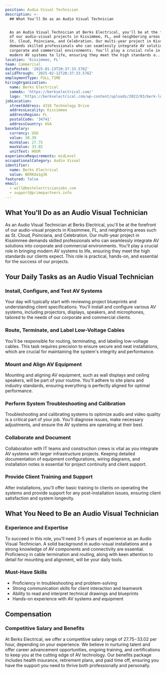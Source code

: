 ```yaml
---
position: Audio Visual Technician
description: >-
  ## What You'll Do as an Audio Visual Technician


  As an Audio Visual Technician at Berks Electrical, you'll be at the forefront
  of our audio-visual projects in Kissimmee, FL, and neighboring areas such as
  St. Cloud, Poinciana, and Celebration. Our multi-year project in Kissimmee
  demands skilled professionals who can seamlessly integrate AV solutions into
  corporate and commercial environments. You'll play a crucial role in bringing
  modern AV systems to life, ensuring they meet the high standards o...
location: 'Kissimmee, FL'
team: Commercial
datePosted: '2025-01-13T20:37:33.576Z'
validThrough: '2025-02-12T20:37:33.576Z'
employmentType: FULL_TIME
hiringOrganization:
  name: Berks Electrical
  sameAs: 'https://berkselectrical.com/'
  logo: 'https://berkselectrical.com/wp-content/uploads/2022/03/berk-logo.jpg'
jobLocation:
  streetAddress: 4316 Technology Drive
  addressLocality: Kissimmee
  addressRegion: FL
  postalCode: '34741'
  addressCountry: USA
baseSalary:
  currency: USD
  value: 30.39
  minValue: 27.75
  maxValue: 33.02
  unitText: HOUR
experienceRequirements: midLevel
occupationalCategory: Audio Visual
identifier:
  name: Berks Electrical
  value: BERKda1g36
featured: false
email:
  - will@bestelectricianjobs.com
  - support@primepartners.info
---
```




## What You'll Do as an Audio Visual Technician

As an Audio Visual Technician at Berks Electrical, you'll be at the forefront of our audio-visual projects in Kissimmee, FL, and neighboring areas such as St. Cloud, Poinciana, and Celebration. Our multi-year project in Kissimmee demands skilled professionals who can seamlessly integrate AV solutions into corporate and commercial environments. You'll play a crucial role in bringing modern AV systems to life, ensuring they meet the high standards our clients expect. This role is practical, hands-on, and essential for the success of our projects.

## Your Daily Tasks as an Audio Visual Technician

### Install, Configure, and Test AV Systems

Your day will typically start with reviewing project blueprints and understanding client specifications. You'll install and configure various AV systems, including projectors, displays, speakers, and microphones, tailored to the needs of our corporate and commercial clients.

### Route, Terminate, and Label Low-Voltage Cables

You'll be responsible for routing, terminating, and labeling low-voltage cables. This task requires precision to ensure secure and neat installations, which are crucial for maintaining the system's integrity and performance.

### Mount and Align AV Equipment

Mounting and aligning AV equipment, such as wall displays and ceiling speakers, will be part of your routine. You'll adhere to site plans and industry standards, ensuring everything is perfectly aligned for optimal performance.

### Perform System Troubleshooting and Calibration

Troubleshooting and calibrating systems to optimize audio and video quality is a critical part of your job. You'll diagnose issues, make necessary adjustments, and ensure the AV systems are operating at their best.

### Collaborate and Document

Collaboration with IT teams and construction crews is vital as you integrate AV systems with larger infrastructure projects. Keeping detailed documentation of equipment configurations, wiring diagrams, and installation notes is essential for project continuity and client support.

### Provide Client Training and Support

After installations, you'll offer basic training to clients on operating the systems and provide support for any post-installation issues, ensuring client satisfaction and system longevity.

## What You Need to Be an Audio Visual Technician

### Experience and Expertise

To succeed in this role, you'll need 3-5 years of experience as an Audio Visual Technician. A solid background in audio-visual installations and a strong knowledge of AV components and connectivity are essential. Proficiency in cable termination and routing, along with keen attention to detail for mounting and alignment, will be your daily tools.

### Must-Have Skills

- Proficiency in troubleshooting and problem-solving
- Strong communication skills for client interaction and teamwork
- Ability to read and interpret technical drawings and blueprints
- Hands-on experience with AV systems and equipment 

## Compensation

### Competitive Salary and Benefits

At Berks Electrical, we offer a competitive salary range of $27.75-$33.02 per hour, depending on your experience. We believe in nurturing talent and offer career advancement opportunities, ongoing training, and certifications to keep you at the cutting edge of AV technology. Our benefits package includes health insurance, retirement plans, and paid time off, ensuring you have the support you need to thrive both professionally and personally.